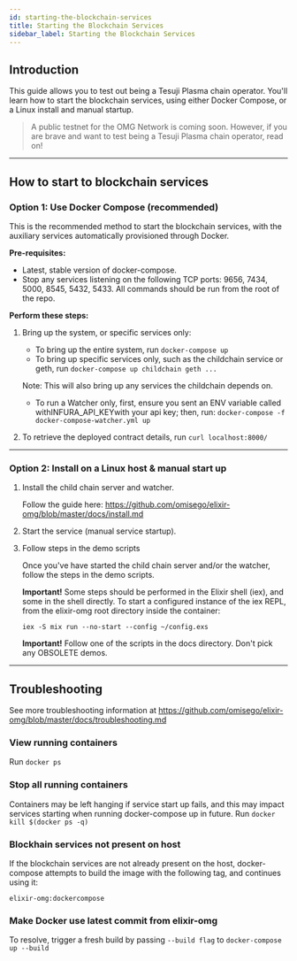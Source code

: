 ```yaml
---
id: starting-the-blockchain-services
title: Starting the Blockchain Services
sidebar_label: Starting the Blockchain Services
---
```



## Introduction

This guide allows you to test out being a Tesuji Plasma chain operator. You'll learn how to start the blockchain services, using either Docker Compose, or a Linux install and manual startup.

<!-- CHECK AND REMOVE THIS NOTE AFTER LUMPHINI? -->

> A public testnet for the OMG Network is coming soon. However, if you are brave and want to test being a Tesuji Plasma chain operator, read on!

***

## How to start to blockchain services

### Option 1: Use Docker Compose (recommended)

This is the recommended method to start the blockchain services, with the auxiliary services automatically provisioned through Docker.

**Pre-requisites:**

* Latest, stable version of docker-compose.
* Stop any services listening on the following TCP ports: 9656, 7434, 5000, 8545, 5432, 5433. All commands should be run from the root of the repo.


**Perform these steps:**

1. Bring up the system, or specific services only:
    * To bring up the entire system, run `docker-compose up`
    * To bring up specific services only, such as the childchain service or geth, run `docker-compose up childchain geth ...`

    Note: This will also bring up any services the childchain depends on.

    * To run a Watcher only, first, ensure you sent an ENV variable called withINFURA_API_KEYwith your api key; then, run:  `docker-compose -f docker-compose-watcher.yml up`

2. To retrieve the deployed contract details, run `curl localhost:8000/`
    
***



### Option 2: Install on a Linux host & manual start up

1. Install the child chain server and watcher.
    
    Follow the guide here: https://github.com/omisego/elixir-omg/blob/master/docs/install.md

2. Start the service (manual service startup).
    
    <!-- INO SAYS THIS GUIDE NEEDS TO BE REWRITTEN SO COMMENTING OUT FOR NOW, AND AWARE THERE ARE THUS NO INSTRUCTIONS PROVIDED FOR THIS STEP: Follow the guide for manual service startup, here: https://github.com/omisego/elixir-omg/blob/master/docs/manual_service_startup.md -->

3. Follow steps in the demo scripts

    Once you've have started the child chain server and/or the watcher, follow the steps in the demo scripts.

    **Important!** Some steps should be performed in the Elixir shell (iex), and some in the shell directly. To start a configured instance of the iex REPL, from the elixir-omg root directory inside the container:
    ```
    iex -S mix run --no-start --config ~/config.exs
    ```

    **Important!** Follow one of the scripts in the docs directory. Don't pick any OBSOLETE demos.

***


## Troubleshooting
See more troubleshooting information at https://github.com/omisego/elixir-omg/blob/master/docs/troubleshooting.md



### View running containers
Run `docker ps`

### Stop all running containers
Containers may be left hanging if service start up fails, and this may impact services starting when running docker-compose up in future.
Run `docker kill $(docker ps -q)`

### Blockhain services not present on host
If the blockchain services are not already present on the host,	docker-compose attempts to build the image with the following tag, and continues using it: 

`elixir-omg:dockercompose` 

### Make Docker use latest commit from elixir-omg
To resolve, trigger a fresh build by passing `--build flag` to `docker-compose up --build`
